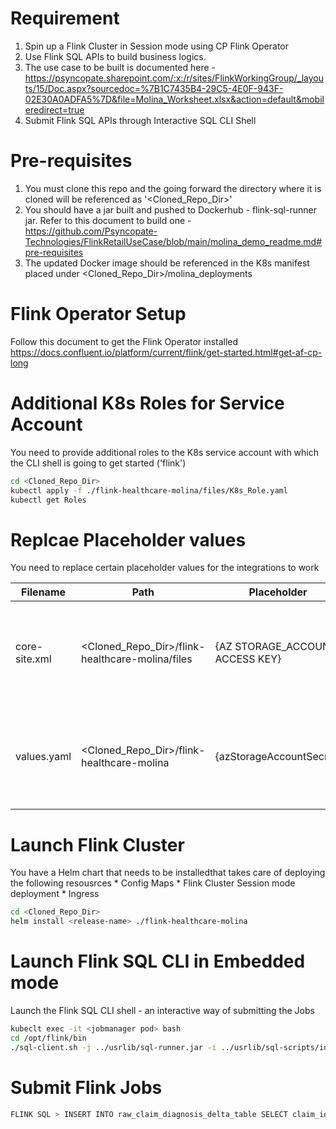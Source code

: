 # Requirement
1. Spin up a Flink Cluster in Session mode using CP Flink Operator
2. Use Flink SQL APIs to build business logics.
3. The use case to be built is documented here - https://psyncopate.sharepoint.com/:x:/r/sites/FlinkWorkingGroup/_layouts/15/Doc.aspx?sourcedoc=%7B1C7435B4-29C5-4E0F-943F-02E30A0ADFA5%7D&file=Molina_Worksheet.xlsx&action=default&mobileredirect=true
4. Submit Flink SQL APIs through Interactive SQL CLI Shell

# Pre-requisites
1. You must clone this repo and the going forward the directory where it is cloned will be referenced as '<Cloned_Repo_Dir>'
1. You should have a jar built and pushed to Dockerhub - flink-sql-runner jar. Refer to this document to build one - https://github.com/Psyncopate-Technologies/FlinkRetailUseCase/blob/main/molina_demo_readme.md#pre-requisites
2. The updated Docker image should be referenced in the K8s manifest placed under <Cloned_Repo_Dir>/molina_deployments

# Flink Operator Setup
Follow this document to get the Flink Operator installed
https://docs.confluent.io/platform/current/flink/get-started.html#get-af-cp-long

# Additional K8s Roles for Service Account

You need to provide additional roles to the K8s service account with which the CLI shell is going to get started ('flink')

```bash
cd <Cloned_Repo_Dir>
kubectl apply -f ./flink-healthcare-molina/files/K8s_Role.yaml
kubectl get Roles
```

# Replcae Placeholder values
You need to replace certain placeholder values for the integrations to work

Filename | Path | Placeholder | Purpose
---------|------|-------------|--------
core-site.xml | <Cloned_Repo_Dir>/flink-healthcare-molina/files | {AZ STORAGE_ACCOUNT ACCESS KEY} | The Access Key for Azure Storage Accounts for ADLS Integration
values.yaml | <Cloned_Repo_Dir>/flink-healthcare-molina | {azStorageAccountSecret} | The Access Key for Azure Storage Accounts for ADLS Integration

# Launch Flink Cluster
You have a Helm chart that needs to be installedthat takes care of deploying the following resousrces
    * Config Maps
    * Flink Cluster Session mode deployment
    * Ingress

```bash
cd <Cloned_Repo_Dir>
helm install <release-name> ./flink-healthcare-molina
```

# Launch Flink SQL CLI in Embedded mode

Launch the Flink SQL CLI shell - an interactive way of submitting the Jobs

```bash
kubeclt exec -it <jobmanager pod> bash
cd /opt/flink/bin
./sql-client.sh -j ../usrlib/sql-runner.jar -i ../usrlib/sql-scripts/initialize-data-ingestion-to-adls.sql
```

# Submit Flink Jobs

```bash
FLINK SQL > INSERT INTO raw_claim_diagnosis_delta_table SELECT claim_id, member_id, diagnosis_code, diagnosis_description, diagnosis_date, lab_results, event_time FROM input_claim_diagnosis;
```